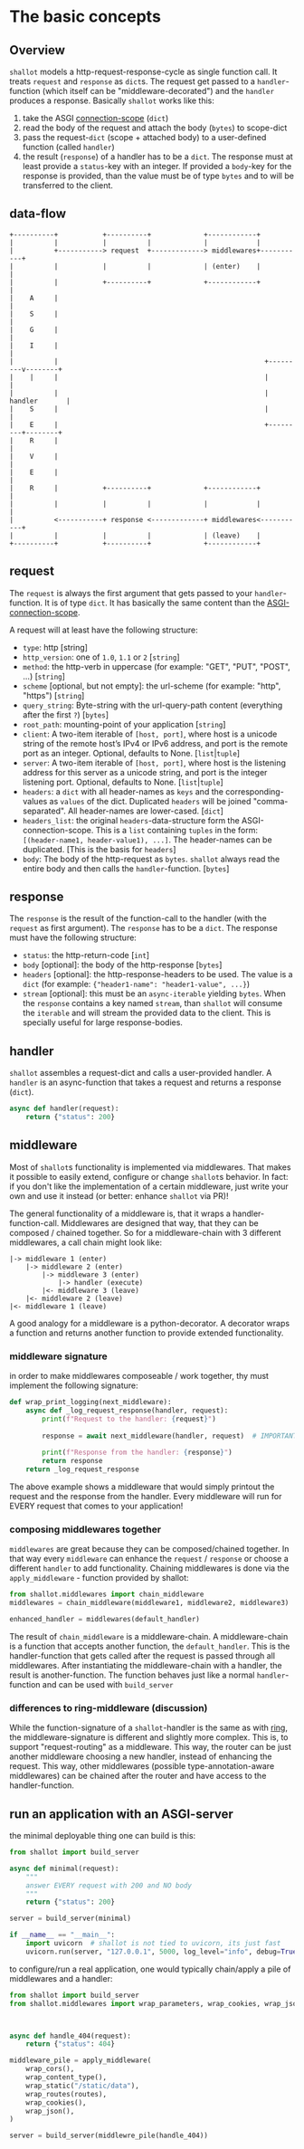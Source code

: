 # The basic concepts 


## Overview

`shallot` models a http-request-response-cycle as single function call. It treats `request` and `response` as `dict`s. The request get passed to a `handler`-function (which itself can be "middleware-decorated") and the `handler` produces a response.
Basically `shallot` works like this:
1. take the ASGI [connection-scope](https://asgi.readthedocs.io/en/latest/specs/www.html#http-connection-scope) (`dict`)
2. read the body of the request and attach the body (`bytes`) to scope-dict 
3. pass the request-`dict` (scope + attached body) to a user-defined function (called `handler`)
4. the result (`response`) of a handler has to be a `dict`. The response must at least provide a `status`-key with an integer. If provided a `body`-key for the response is provided, than the value must be of type `bytes` and to will be transferred to the client. 

## data-flow

```
+----------+           +----------+             +------------+
|          |           |          |             |            |
|          +-----------> request  +-------------> middlewares+-----------+
|          |           |          |             | (enter)    |           |
|          |           +----------+             +------------+           |
|    A     |                                                             |
|    S     |                                                             |
|    G     |                                                             |
|    I     |                                                             |
|          |                                                   +---------v--------+
|    |     |                                                   |                  |
|          |                                                   |    handler       |
|    S     |                                                   |                  |
|    E     |                                                   +---------+--------+
|    R     |                                                             |
|    V     |                                                             |
|    E     |                                                             |
|    R     |           +----------+             +------------+           |
|          |           |          |             |            |           |
|          <-----------+ response <-------------+ middlewares<-----------+
|          |           |          |             | (leave)    |
+----------+           +----------+             +------------+
```

## request

The `request` is always the first argument that gets passed to your `handler`-function. It is of type `dict`. It has basically the same content than the [ASGI-connection-scope](https://asgi.readthedocs.io/en/latest/specs/www.html#http-connection-scope). 

A request will at least have the following structure:

- `type`: http [string]
- `http_version`: one of `1.0`, `1.1` or `2` [`string`]
- `method`: the http-verb in uppercase (for example: "GET", "PUT", "POST", ...) [`string`]
- `scheme` [optional, but not empty]: the url-scheme (for example: "http", "https") [`string`]
- `query_string`: Byte-string with the url-query-path content (everything after the first `?`) [`bytes`]
- `root_path`: mounting-point of your application [`string`]
- `client`: A two-item iterable of `[host, port]`, where host is a unicode string of the remote host’s IPv4 or IPv6 address, and port is the remote port as an integer. Optional, defaults to None. [`list`|`tuple`]
- `server`: A two-item iterable of `[host, port]`, where host is the listening address for this server as a unicode string, and port is the integer listening port. Optional, defaults to None. [`list`|`tuple`]
- `headers`: a `dict` with all header-names as `keys` and the corresponding-values as `values` of the dict. Duplicated `headers` will be joined "comma-separated". All header-names are lower-cased. [`dict`]
- `headers_list`: the original `headers`-data-structure form the ASGI-connection-scope. This is a `list` containing `tuples` in the form: `[(header-name1, header-value1), ...]`. The header-names can be duplicated. [This is the basis for `headers`]
- `body`: The body of the http-request as `bytes`. `shallot` always read the entire body and then calls the `handler`-function. [`bytes`] 

## response

The `response` is the result of the function-call to the handler (with the `request` as first argument). The `response` has to be a `dict`. The response must have the following structure:

- `status`: the http-return-code [`int`]
- `body` [optional]: the body of the http-response [`bytes`]
- `headers` [optional]: the http-response-headers to be used. The value is a `dict` (for example: `{"header1-name": "header1-value", ...}`)
- `stream` [optional]: this must be an `async-iterable` yielding `bytes`. When the `response` contains a key named `stream`, than `shallot` will consume the `iterable` and will stream the provided data to the client. This is specially useful for large response-bodies.

## handler

`shallot` assembles a request-dict and calls a user-provided handler. A `handler` is an async-function that takes a request and returns a response (`dict`).  

```python
async def handler(request):
    return {"status": 200}
```

## middleware

Most of `shallot`s  functionality is implemented via middlewares. That makes it possible to easily extend, configure or change `shallot`s behavior. In fact: if you don't like the implementation of a certain middleware, just write your own and use it instead (or better: enhance `shallot` via PR)!

The general functionality of a middleware is, that it wraps a handler-function-call. Middlewares are designed that way, that they can be composed / chained together. So for a middleware-chain with 3 different middlewares, a call chain might look like:

```
|-> middleware 1 (enter)
    |-> middleware 2 (enter)
        |-> middleware 3 (enter)
            |-> handler (execute)
        |<- middleware 3 (leave)
    |<- middleware 2 (leave)
|<- middleware 1 (leave)
```

A good analogy for a middleware is a python-decorator. A decorator wraps a function and returns another function to provide extended functionality.

### middleware signature

in order to make middlewares composeable / work together, thy must implement the following signature:

```python
def wrap_print_logging(next_middleware):
    async def _log_request_response(handler, request):
        print(f"Request to the handler: {request}")
        
        response = await next_middleware(handler, request)  # IMPORTANT: here we call the middlewares and wait for them to run
        
        print(f"Response from the handler: {response}")
        return response
    return _log_request_response
```

The above example shows a middleware that would simply printout the request and the response from the handler. Every middleware will run for EVERY request that comes to your application!

### composing middlewares together

`middlewares` are great because they can be composed/chained together. In that way every `middleware` can enhance the `request` / `response` or choose a different `handler` to add functionality. Chaining middlewares is done via the `apply_middleware` - function provided by shallot:

```python
from shallot.middlewares import chain_middleware
middlewares = chain_middleware(middleware1, middleware2, middleware3)

enhanced_handler = middlewares(default_handler)
```

The result of `chain_middleware` is a middleware-chain. A middleware-chain is a function that accepts another function, the `default_handler`. This is the handler-function that gets called after the request is passed through all middlewares. After instantiating the middleware-chain with a handler, the result is another-function. The function behaves just like a normal `handler`-function and can be used with `build_server`

### differences to ring-middleware (discussion)
While the function-signature of a `shallot`-handler is the same as with [ring](https://github.com/ring-clojure/ring), the middleware-signature is different and slightly more complex. This is, to support "request-routing" as a middleware. This way, the router can be just another middleware choosing a new handler, instead of enhancing the request. This way, other middlewares (possible type-annotation-aware middlewares) can be chained after the router and have access to the handler-function. 

## run an application with an ASGI-server

the minimal deployable thing one can build is this:

```python
from shallot import build_server

async def minimal(request):
    """
    answer EVERY request with 200 and NO body 
    """
    return {"status": 200}

server = build_server(minimal)

if __name__ == "__main__":
    import uvicorn  # shallot is not tied to uvicorn, its just fast
    uvicorn.run(server, "127.0.0.1", 5000, log_level="info", debug=True)
```

to configure/run a real application, one would typically chain/apply a pile of middlewares and a handler:

```python
from shallot import build_server
from shallot.middlewares import wrap_parameters, wrap_cookies, wrap_json, apply_middleware, wrap_routes



async def handle_404(request):
    return {"status": 404}

middleware_pile = apply_middleware(
    wrap_cors(),
    wrap_content_type(),
    wrap_static("/static/data"),
    wrap_routes(routes),
    wrap_cookies(),
    wrap_json(),
)

server = build_server(middlewre_pile(handle_404))
```
